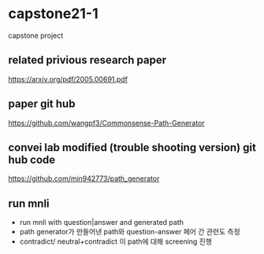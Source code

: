 # capstone21-1
capstone project

## related privious research paper
https://arxiv.org/pdf/2005.00691.pdf

## paper git hub
https://github.com/wangpf3/Commonsense-Path-Generator

## convei lab modified (trouble shooting version) git hub code
https://github.com/min942773/path_generator

## run mnli 
+ run mnli with question|answer and generated path
+ path generator가 만들어낸 path와 question-answer 페어 간 관련도 측정
+ contradict/ neutral+contradict 이 path에 대해 screening 진행


